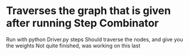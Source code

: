 # Traverses the graph that is given after running Step Combinator

Run with 
python Driver.py steps
Should traverse the nodes, and give you the weights
Not quite finished, was working on this last
